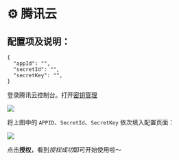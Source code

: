 # ⚙ 腾讯云

## 配置项及说明：

```
{
  "appId": "",
  "secretId": "",
  "secretKey": "",
}
```

登录腾讯云控制台。打开[密钥管理](https://console.cloud.tencent.com/cam/capi)

![](http://default-fp-store.oss-cn-hangzhou.aliyuncs.com/c-4714-1666191314613.png)

将上图中的 `APPID`、`SecretId`、`SecretKey` 依次填入配置页面：

![](http://default-fp-store.oss-cn-hangzhou.aliyuncs.com/c-8772-1666191122391.png)

点击**授权**，看到*授权成功*即可开始使用啦～

